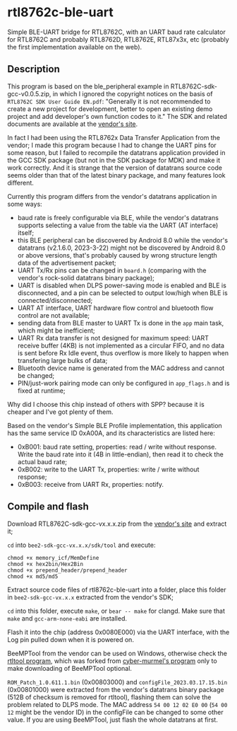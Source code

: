 # rtl8762c-ble-uart
Simple BLE-UART bridge for RTL8762C, with an UART baud rate calculator for RTL8762C and probably RTL8762D, RTL8762E, RTL87x3x, etc (probably the first implementation available on the web).

## Description

This program is based on the ble_peripheral example in RTL8762C-sdk-gcc-v0.0.5.zip, in which I ignored the copyright notices on the basis of `RTL8762C SDK User Guide EN.pdf`: "Generally it is not recommended to create a new project for development, better to open an existing demo project and add developer's own function codes to it." The SDK and related documents are available at the [vendor's site](https://www.realmcu.com/en/Home/Product/93cc0582-3a3f-4ea8-82ea-76c6504e478a).

In fact I had been using the RTL8762x Data Transfer Application from the vendor; I made this program because I had to change the UART pins for some reason, but I failed to recompile the datatrans application provided in the GCC SDK package (but not in the SDK package for MDK) and make it work correctly. And it is strange that the version of datatrans source code seems older than that of the latest binary package, and many features look different.

Currently this program differs from the vendor's datatrans application in some ways:
- baud rate is freely configurable via BLE, while the vendor's datatrans supports selecting a value from the table via the UART (AT interface) itself;
- this BLE peripheral can be discovered by Android 8.0 while the vendor's datatrans (v2.1.6.0, 2023-3-22) might not be discovered by Android 8.0 or above versions, that's probably caused by wrong structure length data of the advertisement packet;
- UART Tx/Rx pins can be changed in `board.h` (comparing with the vendor's rock-solid datatrans binary package);
- UART is disabled when DLPS power-saving mode is enabled and BLE is disconnected, and a pin can be selected to output low/high when BLE is connected/disconnected;
- UART AT interface, UART hardware flow control and bluetooth flow control are not available;
- sending data from BLE master to UART Tx is done in the `app` main task, which might be inefficient;
- UART Rx data transfer is not designed for maximum speed: UART receive buffer (4KB) is not implemented as a circular FIFO, and no data is sent before Rx Idle event, thus overflow is more likely to happen when transfering large bulks of data;
- Bluetooth device name is generated from the MAC address and cannot be changed;
- PIN/just-work pairing mode can only be configured in `app_flags.h` and is fixed at runtime;

Why did I choose this chip instead of others with SPP? because it is cheaper and I've got plenty of them.

Based on the vendor's Simple BLE Profile implementation, this application has the same service ID 0xA00A, and its characteristics are listed here:
- 0xB001: baud rate setting, properties: read / write without response. Write the baud rate into it (4B in little-endian), then read it to check the actual baud rate;
- 0xB002: write to the UART Tx, properties: write / write without response;
- 0xB003: receive from UART Rx, properties: notify.

## Compile and flash

Download RTL8762C-sdk-gcc-vx.x.x.zip from the [vendor's site](https://www.realmcu.com/en/Home/Product/93cc0582-3a3f-4ea8-82ea-76c6504e478a) and extract it;

`cd` into `bee2-sdk-gcc-vx.x.x/sdk/tool` and execute:
```
chmod +x memory_icf/MemDefine
chmod +x hex2bin/Hex2Bin
chmod +x prepend_header/prepend_header
chmod +x md5/md5
```

Extract source code files of rtl8762c-ble-uart into a folder, place this folder in `bee2-sdk-gcc-vx.x.x` extracted from the vendor's SDK;

`cd` into this folder, execute `make`, or `bear -- make` for clangd. Make sure that `make` and `gcc-arm-none-eabi` are installed.

Flash it into the chip (address 0x0080E000) via the UART interface, with the Log pin pulled down when it is powered on.

BeeMPTool from the vendor can be used on Windows, otherwise check the [rtltool program](https://github.com/wuwbobo2021/rtltool), which was forked from [cyber-murmel's program](https://github.com/cyber-murmel/rtltool) only to make downloading of BeeMPTool optional.

`ROM_Patch_1.0.611.1.bin` (0x00803000) and `configFile_2023.03.17.15.bin` (0x00801000) were extracted from the vendor's datatrans binary package (512B of checksum is removed for rtltool), flashing them can solve the problem related to DLPS mode. The MAC address `54 00 12 02 E0 00` (`54 00 12` might be the vendor ID) in the configFile can be changed to some other value. If you are using BeeMPTool, just flash the whole datatrans at first.
